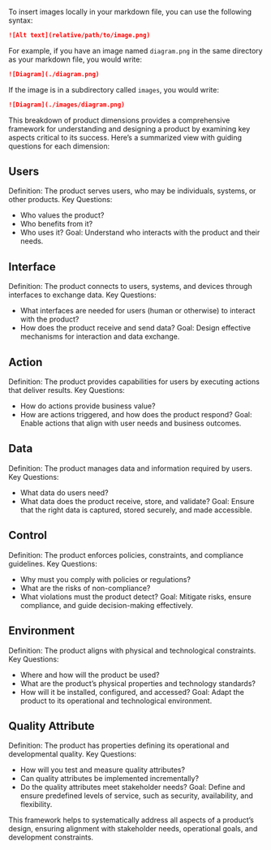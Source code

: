 To insert images locally in your markdown file, you can use the following syntax:

```markdown
![Alt text](relative/path/to/image.png)
```

For example, if you have an image named `diagram.png` in the same directory as your markdown file, you would write:

```markdown
![Diagram](./diagram.png)
```

If the image is in a subdirectory called `images`, you would write:

```markdown
![Diagram](./images/diagram.png)
```

This breakdown of product dimensions provides a comprehensive framework for understanding and designing a product by examining key aspects critical to its success. Here’s a summarized view with guiding questions for each dimension:

## Users

Definition: The product serves users, who may be individuals, systems, or other products.
Key Questions:
- Who values the product?
- Who benefits from it?
- Who uses it?
Goal: Understand who interacts with the product and their needs.

## Interface

Definition: The product connects to users, systems, and devices through interfaces to exchange data.
Key Questions:
- What interfaces are needed for users (human or otherwise) to interact with the product?
- How does the product receive and send data?
Goal: Design effective mechanisms for interaction and data exchange.

## Action

Definition: The product provides capabilities for users by executing actions that deliver results.
Key Questions:
- How do actions provide business value?
- How are actions triggered, and how does the product respond?
Goal: Enable actions that align with user needs and business outcomes.

## Data

Definition: The product manages data and information required by users.
Key Questions:
- What data do users need?
- What data does the product receive, store, and validate?
Goal: Ensure that the right data is captured, stored securely, and made accessible.

## Control

Definition: The product enforces policies, constraints, and compliance guidelines.
Key Questions:
- Why must you comply with policies or regulations?
- What are the risks of non-compliance?
- What violations must the product detect?
Goal: Mitigate risks, ensure compliance, and guide decision-making effectively.

## Environment

Definition: The product aligns with physical and technological constraints.
Key Questions:
- Where and how will the product be used?
- What are the product’s physical properties and technology standards?
- How will it be installed, configured, and accessed?
Goal: Adapt the product to its operational and technological environment.

## Quality Attribute

Definition: The product has properties defining its operational and developmental quality.
Key Questions:
- How will you test and measure quality attributes?
- Can quality attributes be implemented incrementally?
- Do the quality attributes meet stakeholder needs?
Goal: Define and ensure predefined levels of service, such as security, availability, and flexibility.

This framework helps to systematically address all aspects of a product’s design, ensuring alignment with stakeholder needs, operational goals, and development constraints.